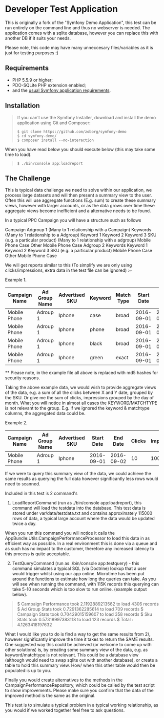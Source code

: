 Developer Test Application
========================

This is originally a fork of the "Symfony Demo Application", this test can be run entirely on the command line
and thus no webserver is needed.  The application comes with a sqlite database, however you can replace this
with another DB if it suits your needs.

Please note, this code may have many unneccesary files/variables as it is just for testing purposes :)

Requirements
------------

  * PHP 5.5.9 or higher;
  * PDO-SQLite PHP extension enabled;
  * and the [usual Symfony application requirements](http://symfony.com/doc/current/reference/requirements.html).


Installation
------------


> If you can't use the Symfony Installer, download and install the demo
> application using Git and Composer:
>
>     $ git clone https://github.com/zoborg/symfony-demo
>     $ cd symfony-demo/
>     $ composer install --no-interaction

When you have read below you should execute below (this may take some time to load).

>     $ ./bin/console app:loadreport

The Challenge
-----

This is typical data challenge we need to solve within our application, we process large datasets and will then present
a summary view to the user.  Often this will use aggregate functions (E.g. sum) to create these summary views, however
with larger accounts, or as the data grows over time these aggregate views become inefficient and a alternative needs to
be found.

In a typical PPC Campaign you will have a structure such as follows

   Campaign
     Adgroup 1 (Many to 1 relationship with a Campaign)
         Keywords (Many to 1 relationship to a Adgroup)
            Keyword 1
            Keyword 2
            Keyword 3
         SKU (e.g. a particular product) (Many to 1 relationship with a adgroup)
            Mobile Phone Case
            Other Mobile Phone Case
      Adgroup 2
         Keywords
            Keyword 1
            Keyword 2
            Keyword 3
         SKU (e.g. a particular product)
            Mobile Phone Case
            Other Mobile Phone Case

We will get reports similar to this (To simplify we are only using clicks/impressions, extra data in the test file
can be ignored)  :~

Example 1.

| Campaign Name |	Ad Group Name	| Advertised SKU	| Keyword	 | Match Type	| Start Date	| End Date | Clicks |  Impressions |
| --- | --- | --- | --- | --- | --- | --- | --- | --- |
|Mobile Phone  |  Adroup 1    |    Iphone   |       case   | broad|       2016-09-01|  2016-09-02|  1|       100|
|Mobile Phone   | Adroup 1     |   Iphone    |      phone  | broad|       2016-09-01|  2016-09-02|  2|       200|
|Mobile Phone   | Adroup 1     |   Iphone    |      black  | broad|       2016-09-01|  2016-09-02|  3|       300|
|Mobile Phone   | Adroup 1      |  Iphone     |     green  | exact|       2016-09-01|  2016-09-02|  4|       400|

** Please note, in the example file all above is replaced with md5 hashes for security reasons.


Taking the above example data, we would wish to provide aggregate views of the data, e.g. a sum of all the clicks
between X and Y date, grouped by the SKU.  Or give me the sum of clicks, impressions grouped by the day of month.  What you
will notice in almost all cases the KEYWORD/MATCHTYPE is not relevant to the group.  E.g. if we ignored the keyword & matchtype
columns, the aggregated data could be.

Example 2.

| Campaign Name |	Ad Group Name	| Advertised SKU	| Start Date	| End Date | Clicks |  Impressions |
| --- | --- | --- | --- | --- | --- | --- |
|Mobile Phone|    Adroup 1|        Iphone|          2016-09-01|  2016-09-02|  10|       1000|

If we were to query this summary view of the data, we could achieve the same results as querying the full data
however significantly less rows would need to scanned.

Included in this test is 2 command's

1)  LoadReportCommand (run as ./bin/console app:loadreport), this command will load the testdata into the database.  This
test data is stored under var/data/testdata.txt and contains approximately 115000 rows of data, a typical large account
where the data would be updated twice a day.

When you run this command you will notice it calls the AppBundle:Utils:CampaignPerformanceProcessor  to load
this data in as efficient way as possible.  In a real environment this is done via a queue and as such has no impact to
the customer, therefore any increased latency to this process is quite acceptable.

2)  TestQueryCommand (run as ./bin/console app:testquery) - this command simulates a typical SQL (via Doctrine) lookup
that a user would trigger whilst using our app online.  Microtime has been put around the functions to estimate how long
the queries can take.  As you will see when running the command, with 115K records this querying can take 5-10 seconds
which is too slow to run online. (example output below).

>   $ Campaign Performance took 2.1192889213562 to load 4306 records
>   $ Ad Group Stats took 0.7291362285614 to load 709 records
>   $ Campaign Stats took 0.70429015159607 to load 358 records
>   $ Sku Stats took 0.57318997383118 to load 123 records
>   $ Total : 4.1263418197632

What I would like you to do is find a way to get the same results from 2), however significantly improve the time it takes
to return the SAME results.  One suggested way this could be achieved (or welcome to come up with other solutions) is,
by creating some summary view of the data,  e.g. as keyword/matchtype is not relevant.  This could be a database view
(although would need to swap sqlite out with another database), or create a table to hold this summary view.  How/
when this other table would then be populated is up to you.

Finally you would create alternatives to the methods in the CampaignPerformanceRepository, which could be called by the
test script to show improvements.  Please make sure you confirm that the data of the improved method is the same as the
original.

This test is to simulate a typical problem in a typical working relationship, as you would if we worked together feel
free to ask questions.
